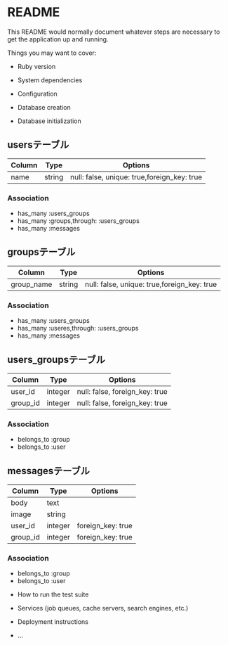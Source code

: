# README

This README would normally document whatever steps are necessary to get the
application up and running.

Things you may want to cover:

* Ruby version

* System dependencies

* Configuration

* Database creation

* Database initialization

## usersテーブル

|Column|Type|Options|
|------|----|-------|
|name|string|null: false, unique: true,foreign_key: true|

### Association
- has_many :users_groups
- has_many :groups,through: :users_groups
- has_many :messages


## groupsテーブル

|Column|Type|Options|
|------|----|-------|
|group_name|string|null: false, unique: true,foreign_key: true|

### Association
- has_many :users_groups
- has_many :useres,through: :users_groups
- has_many :messages

## users_groupsテーブル

|Column|Type|Options|
|------|----|-------|
|user_id|integer|null: false, foreign_key: true|
|group_id|integer|null: false, foreign_key: true|

### Association
- belongs_to :group
- belongs_to :user

## messagesテーブル

|Column|Type|Options|
|------|----|-------|
|body|text||
|image|string||
|user_id|integer|foreign_key: true|
|group_id|integer|foreign_key: true|

### Association
- belongs_to :group
- belongs_to :user



* How to run the test suite

* Services (job queues, cache servers, search engines, etc.)

* Deployment instructions

* ...

